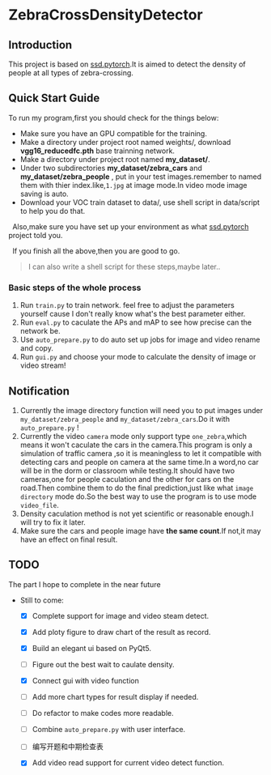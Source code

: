 # ZebraCrossDensityDetector

## Introduction
This project is based on [ssd.pytorch](https://github.com/amdegroot/ssd.pytorch).It is aimed to detect the density of people at all types of zebra-crossing.

## Quick Start Guide
To run my program,first you should check for the things below:
- Make sure you have an GPU compatible for the training.
- Make a directory under project root named weights/, download **vgg16_reducedfc.pth** base trainning network.
- Make a directory under project root named **my_dataset/**.
- Under two subdirectories  **my_dataset/zebra_cars** and **my_dataset/zebra_people** , put in your test images.remember to named them with thier index.like,`1.jpg` at image mode.In video mode image saving is auto.
- Download your VOC train dataset to data/, use shell script in data/script to help you do that.

&nbsp;
Also,make sure you have set up your environment as what [ssd.pytorch](https://github.com/amdegroot/ssd.pytorch) project told you.

&nbsp;
If you finish all the above,then you are good to go.

>I can also write a shell script for these steps,maybe later..

### Basic steps of the whole process
1. Run `train.py` to train network. feel free to adjust the parameters yourself cause I don't really know what's the best parameter either.
2. Run `eval.py` to caculate the APs and mAP to see how precise can the network be.
3. Use `auto_prepare.py` to do auto set up jobs for image and video rename and copy.
3. Run `gui.py` and choose your mode to calculate the density of image or video stream!

## Notification
1. Currently the image directory function will need you to put images under `my_dataset/zebra_people` and `my_dataset/zebra_cars`.Do it with `auto_prepare.py` !
2. Currently the video `camera` mode only support type `one_zebra`,which means it won't caculate the cars in the camera.This program is only a simulation of traffic camera ,so it is meaningless to let it compatible with detecting cars and people on camera at the same time.In a word,no car will be in the dorm or classroom while testing.It should have two cameras,one for people caculation and the other for cars on the road.Then combine them to do the final prediction,just like what `image directory` mode do.So the best way to use the program is to use mode `video_file`.
3. Density caculation method is not yet scientific or reasonable enough.I will try to fix it later.
4. Make sure the cars and people image have **the same count**.If not,it may have an effect on final result.


## TODO
The part I hope to complete in the near future
- Still to come:
  * [x] Complete support for image and video steam detect.
  * [x] Add ploty figure to draw chart of the result as record.
  * [x] Build an elegant ui based on PyQt5.
  * [ ] Figure out the best wait to caulate density.
  * [x] Connect gui with video function
  * [ ] Add more chart types for result display if needed.
  * [ ] Do refactor to make codes more readable.
  * [ ] Combine `auto_prepare.py` with user interface.
  * [ ] 编写开题和中期检查表
  * [x] Add video read support for current video detect function.

